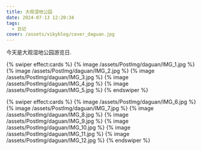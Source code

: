 ```yaml
---
title: 大观湿地公园
date: 2024-07-13 12:20:34
tags:
  - 日记
cover: /assets/vikyblog/cover_daguan.jpg
---
```


今天是大观湿地公园游览日.


{% swiper effect:cards %}
{% image /assets/PostImg/daguan/IMG_1.jpg %}
{% image /assets/PostImg/daguan/IMG_2.jpg %}
{% image /assets/PostImg/daguan/IMG_3.jpg %}
{% image /assets/PostImg/daguan/IMG_4.jpg %}
{% image /assets/PostImg/daguan/IMG_5.jpg %}
{% endswiper %}

{% swiper effect:cards %}
{% image /assets/PostImg/daguan/IMG_6.jpg %}
{% image /assets/PostImg/daguan/IMG_7.jpg %}
{% image /assets/PostImg/daguan/IMG_8.jpg %}
{% image /assets/PostImg/daguan/IMG_9.jpg %}
{% image /assets/PostImg/daguan/IMG_10.jpg %}
{% image /assets/PostImg/daguan/IMG_11.jpg %}
{% image /assets/PostImg/daguan/IMG_12.jpg %}
{% endswiper %}